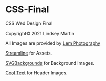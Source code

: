 # CSS-Final
CSS Wed Design Final

Copyright&copy; 2021 Lindsey Martin

<p>All Images are provided by <a href="https://www.instagram.com/lem_photos/">Lem Photography</a></p>
            <p><a href="https://streamlinehq.com/">Streamline</a> for Assets.</p>
           <p><a href="www.svgbackgrounds.com">SVGBackgrounds</a> for Background Images.</p>
           <p><a href="https://cooltext.com/">Cool Text</a> for Header Images. </p>
